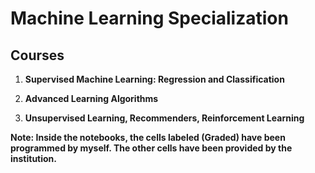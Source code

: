 #  Machine Learning Specialization

## Courses

1. **Supervised Machine Learning: Regression and Classification**


2. **Advanced Learning Algorithms**


3. **Unsupervised Learning, Recommenders, Reinforcement Learning**


**Note: Inside the notebooks, the cells labeled (Graded) have been programmed by myself. The other cells have been provided by the institution.**
